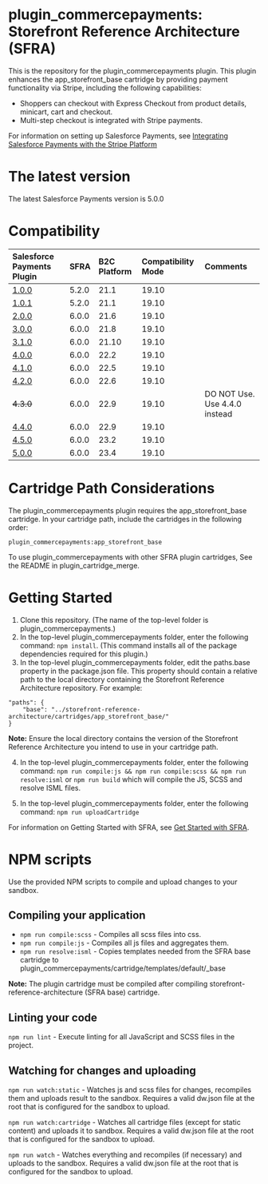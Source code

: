 #  plugin\_commercepayments: Storefront Reference Architecture (SFRA)

This is the repository for the plugin\_commercepayments plugin. This plugin enhances the app\_storefront\_base cartridge by providing payment functionality via Stripe, including the following capabilities:

* Shoppers can checkout with Express Checkout from product details, minicart, cart and checkout.
* Multi-step checkout is integrated with Stripe payments.

For information on setting up Salesforce Payments, see [Integrating Salesforce Payments with the Stripe Platform](https://documentation.b2c.commercecloud.salesforce.com/DOC1/index.jsp?topic=%2Fcom.demandware.dochelp%2Fcontent%2Fb2c_commerce%2Ftopics%2Fsalesforce_payments%2Fb2c_salesforce_payments.html)

# The latest version

The latest Salesforce Payments version is 5.0.0

# Compatibility

| Salesforce Payments Plugin | SFRA | B2C Platform | Compatibility Mode | Comments |
| :--- | :--- |:-------------| :--- | :--- |
| [1.0.0](https://github.com/SalesforceCommerceCloud/plugin_commercepayments/releases/tag/v1.0.0) | 5.2.0 | 21.1         | 19.10 |
| [1.0.1](https://github.com/SalesforceCommerceCloud/plugin_commercepayments/releases/tag/v1.0.1) | 5.2.0 | 21.1         | 19.10 |
| [2.0.0](https://github.com/SalesforceCommerceCloud/plugin_commercepayments/releases/tag/v2.0.0) | 6.0.0 | 21.6         | 19.10 |
| [3.0.0](https://github.com/SalesforceCommerceCloud/plugin_commercepayments/releases/tag/v3.0.0) | 6.0.0 | 21.8         | 19.10 |
| [3.1.0](https://github.com/SalesforceCommerceCloud/plugin_commercepayments/releases/tag/v3.1.0) | 6.0.0 | 21.10        | 19.10 |
| [4.0.0](https://github.com/SalesforceCommerceCloud/plugin_commercepayments/releases/tag/v4.0.0) | 6.0.0 | 22.2         | 19.10 |
| [4.1.0](https://github.com/SalesforceCommerceCloud/plugin_commercepayments/releases/tag/v4.1.0) | 6.0.0 | 22.5         | 19.10 |
| [4.2.0](https://github.com/SalesforceCommerceCloud/plugin_commercepayments/releases/tag/v4.2.0) | 6.0.0 | 22.6         | 19.10 |
| ~~4.3.0~~ | 6.0.0 | 22.9         | 19.10 | DO NOT Use. Use 4.4.0 instead |
| [4.4.0](https://github.com/SalesforceCommerceCloud/plugin_commercepayments/releases/tag/v4.4.0) | 6.0.0 | 22.9         | 19.10 |
| [4.5.0](https://github.com/SalesforceCommerceCloud/plugin_commercepayments/releases/tag/v4.5.0) | 6.0.0 | 23.2         | 19.10 |
| [5.0.0](https://github.com/SalesforceCommerceCloud/plugin_commercepayments/releases/tag/v5.0.0) | 6.0.0 | 23.4         | 19.10 |

# Cartridge Path Considerations
The plugin\_commercepayments plugin requires the app\_storefront\_base cartridge. In your cartridge path, include the cartridges in the following order:

```
plugin_commercepayments:app_storefront_base
```

To use plugin_commercepayments with other SFRA plugin cartridges, See the README in plugin_cartridge_merge.

# Getting Started

1. Clone this repository. (The name of the top-level folder is plugin\_commercepayments.)
2. In the top-level plugin\_commercepayments folder, enter the following command: `npm install`. (This command installs all of the package dependencies required for this plugin.)
3. In the top-level plugin\_commercepayments folder, edit the paths.base property in the package.json file. This property should contain a relative path to the local directory containing the Storefront Reference Architecture repository. For example:
```
"paths": {
    "base": "../storefront-reference-architecture/cartridges/app_storefront_base/"
}
```
**Note:** Ensure the local directory contains the version of the Storefront Reference Architecture you intend to use in your cartridge path.

4. In the top-level plugin\_commercepayments folder, enter the following command: `npm run compile:js && npm run compile:scss && npm run resolve:isml` or `npm run build` which will compile the JS, SCSS and resolve ISML files.

5. In the top-level plugin\_commercepayments folder, enter the following command: `npm run uploadCartridge`

For information on Getting Started with SFRA, see [Get Started with SFRA](https://documentation.b2c.commercecloud.salesforce.com/DOC1/index.jsp?topic=%2Fcom.demandware.dochelp%2Fcontent%2Fb2c_commerce%2Ftopics%2Fsfra%2Fb2c_sfra_setup.html).

# NPM scripts
Use the provided NPM scripts to compile and upload changes to your sandbox.

## Compiling your application

* `npm run compile:scss` - Compiles all scss files into css.
* `npm run compile:js` - Compiles all js files and aggregates them.
* `npm run resolve:isml` - Copies templates needed from the SFRA base cartridge to plugin_commercepayments/cartridge/templates/default/_base

**Note:** The plugin cartridge must be compiled after compiling storefront-reference-architecture (SFRA base) cartridge.

## Linting your code

`npm run lint` - Execute linting for all JavaScript and SCSS files in the project.

## Watching for changes and uploading

`npm run watch:static` - Watches js and scss files for changes, recompiles them and uploads result to the sandbox. Requires a valid dw.json file at the root that is configured for the sandbox to upload.

`npm run watch:cartridge` - Watches all cartridge files (except for static content) and uploads it to sandbox. Requires a valid dw.json file at the root that is configured for the sandbox to upload.

`npm run watch` - Watches everything and recompiles (if necessary) and uploads to the sandbox. Requires a valid dw.json file at the root that is configured for the sandbox to upload.
